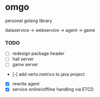 # omgo
personal golang library

dataservice -> webservice -> agent -> game

### TODO

- [ ] redesign package header
- [ ] hall server
- [ ] game server
- [-] add vertx.metrics to java project
- [x] rewrite agent
- [x] service online/offline handling via ETCD
